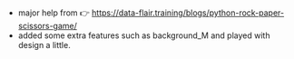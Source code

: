 - major help from 👉 https://data-flair.training/blogs/python-rock-paper-scissors-game/
- added some extra features such as background_M and played with design a little. 

